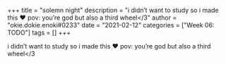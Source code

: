 +++
title = "solemn night"
description = "i didn’t want to study so i made this ❤️ pov: you’re god but also a third wheel</3"
author = "okie.dokie.enoki#0233"
date = "2021-02-12"
categories = ["Week 06: TODO"]
tags = []
+++

i didn’t want to study so i made this ❤️
pov: you’re god but also a third wheel</3
